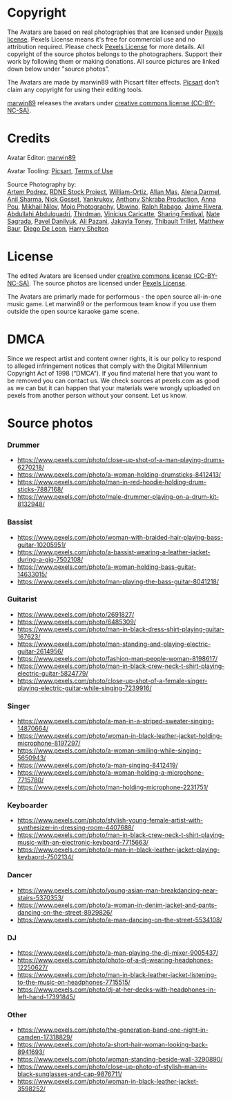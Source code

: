 # Copyright
<p>The Avatars are based on real photographies that are licensed under <a href="https://www.pexels.com/license/">Pexels license</a>. Pexels License means it's free for commercial use and no attribution required. Please check <a href="https://www.pexels.com/license/">Pexels License</a> for more details. All copyright of the source photos belongs to the photographers. Support their work by following them or making donations. All source pictures are linked down below under "source photos".</p>
<p>The Avatars are made by marwin89 with Picsart filter effects. <a href="https://picsart.com">Picsart</a> don't claim any copyright for using their editing tools.</p>
<p><a href="https://github.com/marwin89">marwin89</a> releases the avatars under <a href="https://creativecommons.org/licenses/by-nc-sa/4.0/">creative commons license (CC-BY-NC-SA)</a>.</p>

# Credits
<p>Avatar Editor: <a href="https://github.com/marwin89">marwin89</a></p>
<p>Avatar Tooling: <a href="https://picsart.com">Picsart</a>, <a href="https://picsart.com/terms-of-use/">Terms of Use</a></p>
<p>Source Photography by: <br/><a href="https://www.pexels.com/@artempodrez/">Artem Podrez</a>, <a href="https://www.pexels.com/@rdne/">RDNE Stock Project</a>, <a href="https://www.pexels.com/@william-joseph-gooding-ortiz-3666574/">William-Ortiz</a>, <a href="https://www.pexels.com/@allan-mas/">Allan Mas</a>, <a href="https://www.pexels.com/@a-darmel/">Alena Darmel</a>, <a href="https://www.pexels.com/@anilsharma65/">Anil Sharma</a>, <a href="https://www.pexels.com/@nickgosset/">Nick Gosset</a>, <a href="https://www.pexels.com/@yankrukov/">Yankrukov</a>, <a href="https://www.pexels.com/@anthonyshkraba-production/">Anthony Shkraba Production</a>, <a href="https://www.pexels.com/@anna-pou/">Anna Pou</a>, <a href="https://www.pexels.com/@mikhail-nilov/">Mikhail Nilov</a>, <a href="https://www.pexels.com/@mojophotography/">Mojo Photography</a>, <a href="https://www.pexels.com/@ubwino-134457761/">Ubwino</a>, <a href="https://www.pexels.com/@ralph-rabago/">Ralph Rabago</a>, <a href="https://www.pexels.com/@lomvars/">Jaime Rivera</a>, <a href="https://www.pexels.com/@haybeethephotographer/">Abdullahi Abdulquadri</a>, <a href="https://www.pexels.com/@thirdman/">Thirdman</a>, <a href="https://www.pexels.com/@caricatte/">Vinícius Caricatte</a>, <a href="https://www.pexels.com/@sharing-festival-402482279/">Sharing Festival</a>, <a href="https://www.pexels.com/@natesagrada/">Nate Sagrada</a>, <a href="https://www.pexels.com/@pavel-danilyuk/">Pavel Danilyuk</a>, <a href="https://www.pexels.com/@alipazani/">Ali Pazani</a>, <a href="https://www.pexels.com/@jakayla-toney-3257364/">Jakayla Toney</a>, <a href="https://www.pexels.com/@thibault-trillet-44912/">Thibault Trillet</a>, <a href="https://www.pexels.com/@matthew-baur-1050440/">Matthew Baur</a>, <a href="https://www.pexels.com/@delta633282/">Diego De Leon</a>, <a href="https://www.pexels.com/@harry-shelton-39376662/">Harry Shelton</a></p>

# License
<p>The edited Avatars are licensed under <a href="https://creativecommons.org/licenses/by-nc-sa/4.0/">creative commons license (CC-BY-NC-SA)</a>. The source photos are licensed under <a href="https://www.pexels.com/license/">Pexels License</a>.</p>
<p>The Avatars are primarly made for performous - the open source all-in-one music game. Let marwin89 or the performous team know if you use them outside the open source karaoke game scene.</p>

# DMCA
<p>Since we respect artist and content owner rights, it is our policy to respond to alleged infringement notices that comply with the Digital Millennium Copyright Act of 1998 (“DMCA”). If you find material here that you want to be removed you can contact us. We check sources at pexels.com as good as we can but it can happen that your materials were wrongly uploaded on pexels from another person without your consent. Let us know.</p>

# Source photos
### Drummer
- https://www.pexels.com/photo/close-up-shot-of-a-man-playing-drums-6270218/
- https://www.pexels.com/photo/a-woman-holding-drumsticks-8412413/
- https://www.pexels.com/photo/man-in-red-hoodie-holding-drum-sticks-7887168/
- https://www.pexels.com/photo/male-drummer-playing-on-a-drum-kit-8132948/
### Bassist
- https://www.pexels.com/photo/woman-with-braided-hair-playing-bass-guitar-10205951/
- https://www.pexels.com/photo/a-bassist-wearing-a-leather-jacket-during-a-gig-7502108/
- https://www.pexels.com/photo/a-woman-holding-bass-guitar-14633015/
- https://www.pexels.com/photo/man-playing-the-bass-guitar-8041218/
### Guitarist
- https://www.pexels.com/photo/2691827/
- https://www.pexels.com/photo/6485309/
- https://www.pexels.com/photo/man-in-black-dress-shirt-playing-guitar-167623/
- https://www.pexels.com/photo/man-standing-and-playing-electric-guitar-2614956/
- https://www.pexels.com/photo/fashion-man-people-woman-8198617/
- https://www.pexels.com/photo/man-in-black-crew-neck-t-shirt-playing-electric-guitar-5824779/
- https://www.pexels.com/photo/close-up-shot-of-a-female-singer-playing-electric-guitar-while-singing-7239916/
### Singer
- https://www.pexels.com/photo/a-man-in-a-striped-sweater-singing-14870664/
- https://www.pexels.com/photo/woman-in-black-leather-jacket-holding-microphone-8197297/
- https://www.pexels.com/photo/a-woman-smiling-while-singing-5650943/
- https://www.pexels.com/photo/a-man-singing-8412419/
- https://www.pexels.com/photo/a-woman-holding-a-microphone-7715780/
- https://www.pexels.com/photo/man-holding-microphone-2231751/
### Keyboarder
- https://www.pexels.com/photo/stylish-young-female-artist-with-synthesizer-in-dressing-room-4407688/
- https://www.pexels.com/photo/man-in-black-crew-neck-t-shirt-playing-music-with-an-electronic-keyboard-7715663/
- https://www.pexels.com/photo/a-man-in-black-leather-jacket-playing-keybaord-7502134/
### Dancer
- https://www.pexels.com/photo/young-asian-man-breakdancing-near-stairs-5370353/
- https://www.pexels.com/photo/a-woman-in-denim-jacket-and-pants-dancing-on-the-street-8929826/
- https://www.pexels.com/photo/a-man-dancing-on-the-street-5534108/
### DJ
- https://www.pexels.com/photo/a-man-playing-the-dj-mixer-9005437/
- https://www.pexels.com/photo/photo-of-a-dj-wearing-headphones-12250627/
- https://www.pexels.com/photo/man-in-black-leather-jacket-listening-to-the-music-on-headphones-7715515/
- https://www.pexels.com/photo/dj-at-her-decks-with-headphones-in-left-hand-17391845/
### Other
- https://www.pexels.com/photo/the-generation-band-one-night-in-camden-17318829/
- https://www.pexels.com/photo/a-short-hair-woman-looking-back-8941693/
- https://www.pexels.com/photo/woman-standing-beside-wall-3290890/
- https://www.pexels.com/photo/close-up-photo-of-stylish-man-in-black-sunglasses-and-cap-9876711/
- https://www.pexels.com/photo/woman-in-black-leather-jacket-3598252/
